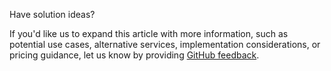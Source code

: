 <div class="alert">
    <p class="alert-title">
        <span class="icon is-left" aria-hidden="true">
            <span class="icon docon docon-lightbulb" role="presentation"></span>
        </span>Have solution ideas?</p>
    <p>If you'd like us to expand this article with more information, such as potential use cases, alternative services, implementation considerations, or pricing guidance, let us know by providing <a href="https://github.com/MicrosoftDocs/architecture-center/issues/new">GitHub feedback</a>.</p>
</div>
